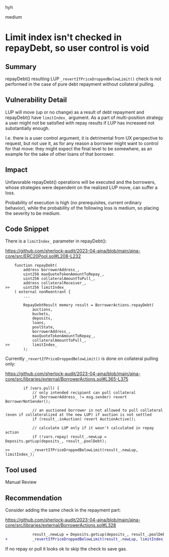 hyh

medium

# Limit index isn't checked in repayDebt, so user control is void

## Summary

repayDebt() resulting LUP `_revertIfPriceDroppedBelowLimit()` check is not performed in the case of pure debt repayment without collateral pulling.

## Vulnerability Detail

LUP will move (up or no change) as a result of debt repayment and repayDebt() have `limitIndex_` argument. As a part of multi-position strategy a user might not be satisfied with repay results if LUP has increased not substantially enough.

I.e. there is a user control argument, it is detrimental from UX perspective to request, but not use it, as for any reason a borrower might want to control for that move: they might expect the final level to be somewhere, as an example for the sake of other loans of that borrower.

## Impact

Unfavorable repayDebt() operations will be executed and the borrowers, whose strategies were dependent on the realized LUP move, can suffer a loss.

Probability of execution is high (no prerequisites, current ordinary behavior), while the probability of the following loss is medium, so placing the severity to be medium.

## Code Snippet

There is a `limitIndex_` parameter in repayDebt():

https://github.com/sherlock-audit/2023-04-ajna/blob/main/ajna-core/src/ERC20Pool.sol#L208-L232

```solidity
    function repayDebt(
        address borrowerAddress_,
        uint256 maxQuoteTokenAmountToRepay_,
        uint256 collateralAmountToPull_,
        address collateralReceiver_,
>>      uint256 limitIndex_
    ) external nonReentrant {
        ...

        RepayDebtResult memory result = BorrowerActions.repayDebt(
            auctions,
            buckets,
            deposits,
            loans,
            poolState,
            borrowerAddress_,
            maxQuoteTokenAmountToRepay_,
            collateralAmountToPull_,
>>          limitIndex_
        );
```

Currently `_revertIfPriceDroppedBelowLimit()` is done on collateral pulling only:

https://github.com/sherlock-audit/2023-04-ajna/blob/main/ajna-core/src/libraries/external/BorrowerActions.sol#L365-L375

```solidity
        if (vars.pull) {
            // only intended recipient can pull collateral
            if (borrowerAddress_ != msg.sender) revert BorrowerNotSender();

            // an auctioned borrower in not allowed to pull collateral (even if collateralized at the new LUP) if auction is not settled
            if (result_.inAuction) revert AuctionActive();

            // calculate LUP only if it wasn't calculated in repay action
            if (!vars.repay) result_.newLup = Deposits.getLup(deposits_, result_.poolDebt);

>>          _revertIfPriceDroppedBelowLimit(result_.newLup, limitIndex_);
```

## Tool used

Manual Review

## Recommendation

Consider adding the same check in the repayment part:

https://github.com/sherlock-audit/2023-04-ajna/blob/main/ajna-core/src/libraries/external/BorrowerActions.sol#L328

```diff
            result_.newLup = Deposits.getLup(deposits_, result_.poolDebt);
+           _revertIfPriceDroppedBelowLimit(result_.newLup, limitIndex_);
```

If no repay or pull it looks ok to skip the check to save gas.